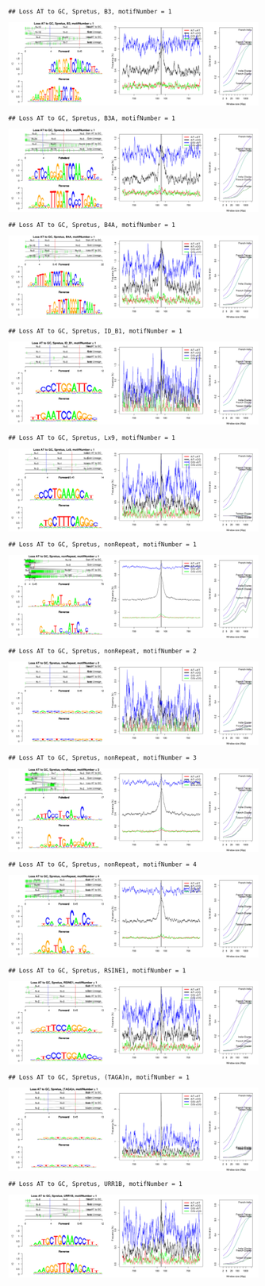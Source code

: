 

```
## Loss AT to GC, Spretus, B3, motifNumber = 1
```

![plot of chunk motifPValues](figure/motifPValues1.png) 

```
## Loss AT to GC, Spretus, B3A, motifNumber = 1
```

![plot of chunk motifPValues](figure/motifPValues2.png) 

```
## Loss AT to GC, Spretus, B4A, motifNumber = 1
```

![plot of chunk motifPValues](figure/motifPValues3.png) 

```
## Loss AT to GC, Spretus, ID_B1, motifNumber = 1
```

![plot of chunk motifPValues](figure/motifPValues4.png) 

```
## Loss AT to GC, Spretus, Lx9, motifNumber = 1
```

![plot of chunk motifPValues](figure/motifPValues5.png) 

```
## Loss AT to GC, Spretus, nonRepeat, motifNumber = 1
```

![plot of chunk motifPValues](figure/motifPValues6.png) 

```
## Loss AT to GC, Spretus, nonRepeat, motifNumber = 2
```

![plot of chunk motifPValues](figure/motifPValues7.png) 

```
## Loss AT to GC, Spretus, nonRepeat, motifNumber = 3
```

![plot of chunk motifPValues](figure/motifPValues8.png) 

```
## Loss AT to GC, Spretus, nonRepeat, motifNumber = 4
```

![plot of chunk motifPValues](figure/motifPValues9.png) 

```
## Loss AT to GC, Spretus, RSINE1, motifNumber = 1
```

![plot of chunk motifPValues](figure/motifPValues10.png) 

```
## Loss AT to GC, Spretus, (TAGA)n, motifNumber = 1
```

![plot of chunk motifPValues](figure/motifPValues11.png) 

```
## Loss AT to GC, Spretus, URR1B, motifNumber = 1
```

![plot of chunk motifPValues](figure/motifPValues12.png) 
  
